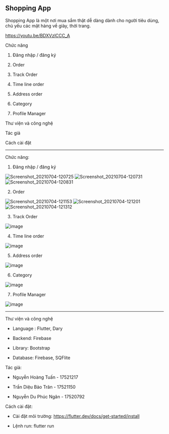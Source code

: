Shopping App
---
Shopping App là một nơi mua sắm thật dễ dàng dành cho người tiêu dùng, chủ yếu các mặt hàng về giày, thời trang.

https://youtu.be/BDXVzlCCC_A

Chức năng

  1. Đăng nhập / đăng ký
  
  2. Order
  
  3. Track Order
  
  4. Time line order
  
  5. Address order
  
  6. Category
  
  7. Profile Manager

Thư viện và công nghệ

Tác giả

Cách cài đặt

---

Chức năng:

1. Đăng nhập / đăng ký

![Screenshot_20210704-120725](https://user-images.githubusercontent.com/48887111/124374704-d11eee80-dcc7-11eb-89f0-30b233ac9dfe.jpg) ![Screenshot_20210704-120731](https://user-images.githubusercontent.com/48887111/124374711-d9772980-dcc7-11eb-9baa-9397a0daa523.jpg) ![Screenshot_20210704-120831](https://user-images.githubusercontent.com/48887111/124374712-db40ed00-dcc7-11eb-8e44-1e749b2c3597.jpg)

2. Order

![Screenshot_20210704-121153](https://user-images.githubusercontent.com/48887111/124374774-4ab6dc80-dcc8-11eb-841a-6a57c6ef4fa7.jpg) ![Screenshot_20210704-121201](https://user-images.githubusercontent.com/48887111/124374775-4c80a000-dcc8-11eb-81e1-f6256a6a3303.jpg) ![Screenshot_20210704-121312](https://user-images.githubusercontent.com/48887111/124374777-4db1cd00-dcc8-11eb-9deb-37cafa10634a.jpg)

3. Track Order

![image](https://user-images.githubusercontent.com/48887111/124374798-691cd800-dcc8-11eb-93b3-74f9cb7ea00d.png)

4. Time line order

![image](https://user-images.githubusercontent.com/48887111/124374822-7df96b80-dcc8-11eb-8a4a-df9d76c71b34.png)

5. Address order

![image](https://user-images.githubusercontent.com/48887111/124374827-881b6a00-dcc8-11eb-8dce-f06a959ceed3.png)

6. Category

![image](https://user-images.githubusercontent.com/48887111/124374836-92d5ff00-dcc8-11eb-9e25-e08e0e20a8d9.png)

7. Profile Manager

![image](https://user-images.githubusercontent.com/48887111/124374842-a1bcb180-dcc8-11eb-8b9c-4ad77f026b8c.png)

---

Thư viện và công nghệ

  * Language : Flutter, Dary
  
  * Backend: Firebase
  
  * Library: Bootstrap
  
  * Database: Firebase, SQFlite
  
Tác giả:

  * Nguyễn Hoàng Tuấn - 17521217
  
  * Trần Diệu Bảo Trân - 17521150
  
  * Nguyễn Du Phúc Ngân - 17520792

Cách cài đặt:

  * Cài đặt môi trường: https://flutter.dev/docs/get-started/install
  
  * Lệnh run: flutter run
